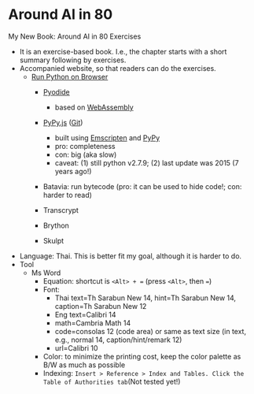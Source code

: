 # Around AI in 80
My New Book: Around AI in 80 Exercises

* It is an exercise-based book. I.e., the chapter starts with a short summary following by exercises.
* Accompanied website, so that readers can do the exercises.
  * [Run Python on Browser](https://yasoob.me/2019/05/22/running-python-in-the-browser/)
    * [Pyodide](https://github.com/pyodide/pyodide)
      * based on [WebAssembly](https://webassembly.org/) 
    * [PyPy.js](https://pypyjs.org/) ([Git](https://github.com/pypyjs/pypyjs))
      * built using [Emscripten](https://emscripten.org/) and [PyPy](https://www.pypy.org/)
      * pro: completeness
      * con: big (aka slow)
      * caveat: (1) still python v2.7.9; (2) last update was 2015 (7 years ago!)
    * Batavia: run bytecode (pro: it can be used to hide code!; con: harder to read)


    * Transcrypt
    * Brython
    * Skulpt
* Language: Thai. This is better fit my goal, although it is harder to do.
* Tool
  * Ms Word
    * Equation: shortcut is ```<Alt> + =``` (press ```<Alt>```, then ```=```) 
    * Font: 
      * Thai text=Th Sarabun New 14, hint=Th Sarabun New 14, caption=Th Sarabun New 12
      * Eng text=Calibri 14
      * math=Cambria Math 14
      * code=consolas 12 (code area) or same as text size (in text, e.g., normal 14, caption/hint/remark 12)
      * url=Calibri 10
    * Color: to minimize the printing cost, keep the color palette as B/W as much as possible  
    * Indexing: ```Insert > Reference > Index and Tables. Click the Table of Authorities tab```(Not tested yet!)
